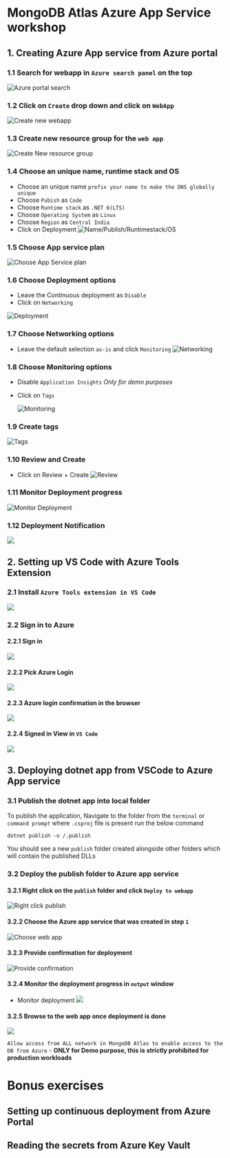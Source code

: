 # MongoDB Atlas Azure App Service workshop

## 1. Creating Azure App service from Azure portal

### 1.1 Search for webapp in `Azure search panel` on the top

![Azure portal search](/assets/azportal-webapp-search.png)

### 1.2 Click on `Create` drop down and click on `WebApp`

![Create new webapp](assets/azportal-webapp-create.png)

### 1.3 Create new resource group for the `web app`

![Create New resource group](assets/azportal-webapp-new-rg.png)

### 1.4 Choose an unique name, runtime stack and OS

* Choose an unique name `prefix your name to make the DNS globally unique`
* Choose `Pubish` as `Code`
* Choose `Runtime stack` as `.NET 6(LTS)`
* Choose `Operating System` as `Linux`
* Choose `Region` as `Central India`
* Click on Deployment
![Name/Publish/Runtimestack/OS](assets/azportal-webapp-creation-name-stack-region-selection.png)

### 1.5 Choose App service plan

![Choose App Service plan](assets/azportal-webapp-appservice-plan-selection.png)

### 1.6 Choose Deployment options

* Leave the Continuous deployment as `Disable`
* Click on `Networking`

![Deployment](assets/azportal-webapp-deployment-section.png)

### 1.7 Choose Networking options

* Leave the default selection `as-is` and click `Monitoring`
![Networking](assets/azportal-webapp-networking-section.png)

### 1.8 Choose Monitoring options

* Disable `Application Insights` _Only for demo purposes_
* Click on `Tags`

    ![Monitoring](assets/azportal-webapp-monitoring-section.png)

### 1.9 Create tags

![Tags](assets/azportal-webapp-tag-section.png)

### 1.10 Review and Create

* Click on Review + Create
![Review](assets/azportal-webapp-review-page.png)

### 1.11 Monitor Deployment progress
![Monitor Deployment](assets/azportal-webapp-deployment-inprogress.png)

### 1.12 Deployment Notification

![](assets/azportal-webapp-deployment-success.png)

## 2. Setting up VS Code with Azure Tools Extension

### 2.1 Install `Azure Tools extension in VS Code`

![](assets/vscode-azuretools-installation.png)

### 2.2 Sign in to Azure

#### 2.2.1 Sign in 
![](assets/vscode-azure-signin.png)

#### 2.2.2 Pick Azure Login

![](assets/vscode-pick-az-login.png)

#### 2.2.3 Azure login confirmation in the browser

![](assets/vscode-az-login-browser-confirmation.png)

#### 2.2.4 Signed in View in `VS Code`
![](assets/vscode-signedin-subscription-view.png)

## 3. Deploying dotnet app from VSCode to Azure App service

### 3.1 Publish the dotnet app into local folder

To publish the application, Navigate to the folder from the `terminal` or `command prompt` where `.csproj` file is present  run the below command  

```dotnet publish -o /.publish```

You should see a new `publish` folder created alongside other folders which will contain the published DLLs

### 3.2 Deploy the publish folder to Azure app service

#### 3.2.1 Right click on the `publish` folder and click `Deploy to webapp`

![Right click publish](assets/vscode-webapp-publish-step1.png)

#### 3.2.2 Choose the Azure app service that was created in step `1`
![Choose web app](assets/vscode-webapp-publish-choose-webapp.png)

#### 3.2.3 Provide confirmation for deployment
![Provide confirmation](assets/vscode-webapp-publish-confirmation.png)

#### 3.2.4 Monitor the deployment progress in `output` window

* Monitor deployment
![](assets/vscode-webapp-publish-progress-output-window.png)


#### 3.2.5 Browse to the web app once deployment is done 
![](assets/vscode-webapp-publish-completion.png)

`Allow access from ALL network in MongoDB Atlas to enable access to the DB from Azure` - **ONLY for Demo purpose, this is strictly prohibited for production workloads**


# Bonus exercises

## Setting up continuous deployment from Azure Portal

## Reading the secrets from Azure Key Vault

